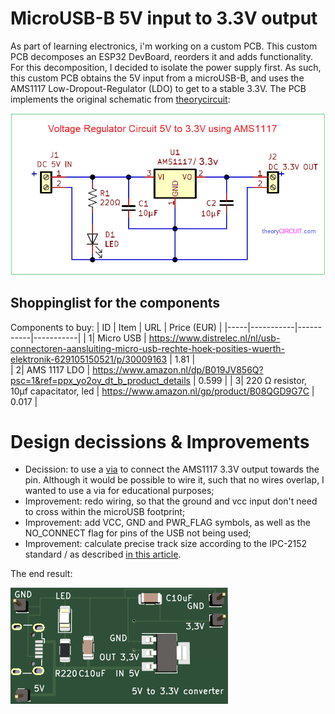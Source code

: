 # MicroUSB-B 5V input to 3.3V output
As part of learning electronics, i'm working on a custom PCB. This custom PCB decomposes an ESP32 DevBoard, reorders it and adds functionality. For this decomposition, I decided to isolate the power supply first. As such, this custom PCB obtains the 5V input from a microUSB-B, and uses the AMS1117 Low-Dropout-Regulator (LDO) to get to a stable 3.3V. The PCB implements the original schematic from [theorycircuit](https://theorycircuit.com/power-circuits/voltage-regulator-circuit-5v-to-3-3v/):

![Original circuit](https://github.com/JeroenSlobbe/Hardware/blob/main/MicroUSB_5V_to_3.3V/img/circuit.png?raw=true)


## Shoppinglist for the components
Components to buy:
| ID | Item | URL | Price (EUR) |
|-----|-----------|-----------|-----------|
|     1| Micro USB | https://www.distrelec.nl/nl/usb-connectoren-aansluiting-micro-usb-rechte-hoek-posities-wuerth-elektronik-629105150521/p/30009163 | 1.81 |    
|     2| AMS 1117 LDO | https://www.amazon.nl/dp/B019JV856Q?psc=1&ref=ppx_yo2ov_dt_b_product_details | 0.599 |
|     3| 220 &Omega; resistor, 10&mu;f capacitator, led | https://www.amazon.nl/gp/product/B08QGD9G7C | 0.017 |


# Design decissions & Improvements

* Decission: to use a [via](https://en.wikipedia.org/wiki/Via_(electronics)) to connect the AMS1117 3.3V output towards the pin. Although it would be possible to wire it, such that no wires overlap, I wanted to use a via for educational purposes;
* Improvement: redo wiring, so that the ground and vcc input don't need to cross within the microUSB footprint;
* Improvement: add VCC, GND and PWR_FLAG symbols, as well as the NO_CONNECT flag for pins of the USB not being used;
* Improvement: calculate precise track size according to the IPC-2152 standard / as described [in this article](https://www.studiopieters.nl/track/).

The end result: 

![Resulting PCB](https://github.com/JeroenSlobbe/Hardware/blob/main/MicroUSB_5V_to_3.3V/img/PCB.png?raw=true)
